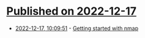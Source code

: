 # [Published on 2022-12-17](index.md)

* [2022-12-17, 10:09:51](https://lobste.rs/s/mmpirb/getting_started_with_nmap) - [Getting started with nmap](https://ittavern.com/getting-started-with-nmap/)
